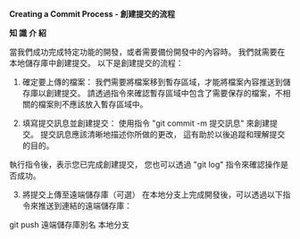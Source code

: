 **Creating a Commit Process - 創建提交的流程**

**知 識 介 紹**

當我們成功完成特定功能的開發，或者需要備份開發中的內容時。
我們就需要在本地儲存庫中創建提交。
以下是創建提交的流程：
1. 確定要上傳的檔案：
我們需要將檔案移到暫存區域，才能將檔案內容推送到儲存庫以創建提交。
請透過指令來確認暫存區域中包含了需要保存的檔案，不相關的檔案則不應該放入暫存區域中。

2. 填寫提交訊息並創建提交：
使用指令 "git commit -m 提交訊息" 來創建提交。
提交訊息應該清晰地描述你所做的更改，
這有助於以後追蹤和理解提交的目的。

執行指令後，表示您已完成創建提交，
您也可以透過 "git log" 指令來確認操作是否成功。

3. 將提交上傳至遠端儲存庫（可選）
在本地分支上完成開發後，可以透過以下指令來推送到連結的遠端儲存庫：

git push 遠端儲存庫別名 本地分支
